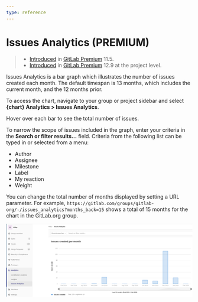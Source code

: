 ```yaml
---
type: reference
---
```


# Issues Analytics **(PREMIUM)**

> - [Introduced](https://gitlab.com/gitlab-org/gitlab/issues/7478) in [GitLab Premium](https://about.gitlab.com/pricing/) 11.5.
> - [Introduced](https://gitlab.com/gitlab-org/gitlab/issues/196561) in [GitLab Premium](https://about.gitlab.com/pricing/) 12.9 at the project level.

Issues Analytics is a bar graph which illustrates the number of issues created each month.
The default timespan is 13 months, which includes the current month, and the 12 months
prior.

To access the chart, navigate to your group or project sidebar and select **{chart}** **Analytics > Issues Analytics**.

Hover over each bar to see the total number of issues.

To narrow the scope of issues included in the graph, enter your criteria in the
**Search or filter results...** field. Criteria from the following list can be typed in or selected from a menu:

- Author
- Assignee
- Milestone
- Label
- My reaction
- Weight

You can change the total number of months displayed by setting a URL parameter.
For example, `https://gitlab.com/groups/gitlab-org/-/issues_analytics?months_back=15`
shows a total of 15 months for the chart in the GitLab.org group.

![Issues created per month](img/issues_created_per_month_v12_8.png)

<!-- ## Troubleshooting

Include any troubleshooting steps that you can foresee. If you know beforehand what issues
one might have when setting this up, or when something is changed, or on upgrading, it's
important to describe those, too. Think of things that may go wrong and include them here.
This is important to minimize requests for support, and to avoid doc comments with
questions that you know someone might ask.

Each scenario can be a third-level heading, e.g. `### Getting error message X`.
If you have none to add when creating a doc, leave this section in place
but commented out to help encourage others to add to it in the future. -->
